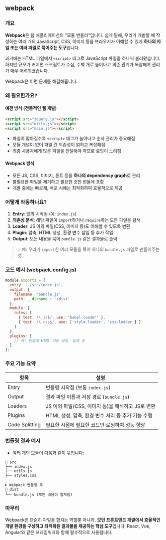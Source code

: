 ## webpack

### 개요

**Webpack**은 웹 애플리케이션의 "모듈 번들러"입니다. 쉽게 말해, 우리가 개발할 때 작성하는 여러 개의 JavaScript, CSS, 이미지 등을 브라우저가 이해할 수 있게 **하나의 파일 또는 여러 파일로 묶어주는 도구**입니다.

과거에는 HTML 파일에서 `<script>` 태그로 JavaScript 파일을 하나씩 불러왔습니다. 하지만 규모가 커지면 스크립트가 수십, 수백 개로 늘어나고 의존 관계가 복잡해져 관리가 매우 어려워졌습니다.

Webpack은 이런 문제를 해결해줍니다.

### 왜 필요한가요?

#### 예전 방식 (전통적인 웹 개발)

```html
<script src="jquery.js"></script>
<script src="utils.js"></script>
<script src="main.js"></script>
```

* 파일이 많아질수록 `<script>` 태그가 늘어나고 순서 관리가 중요해짐
* 모듈 개념이 없어 파일 간 의존성이 얽히고 복잡해짐
* 최종 사용자에게 많은 파일을 전달해야 하므로 로딩이 느려짐

#### Webpack 방식

* 모든 JS, CSS, 이미지, 폰트 등을 **하나의 dependency graph**로 관리
* 불필요한 파일을 제거하고 필요한 것만 번들에 포함
* 개발 중에는 빠르게, 배포 시에는 최적화하여 효율적으로 제공

### 어떻게 작동하나요?

1. **Entry**: 앱의 시작점 (예: `index.js`)
2. **의존성 분석**: 해당 파일이 `import`하거나 `require`하는 모든 파일을 탐색
3. **Loader**: JS 이외 파일(CSS, 이미지 등)도 이해할 수 있도록 변환
4. **Plugin**: 압축, HTML 생성, 환경 변수 삽입 등 추가 작업
5. **Output**: 모든 내용을 묶어 `bundle.js` 같은 결과물로 출력

> 💡 예: 우리가 `import`한 여러 모듈을 묶어 하나의 `bundle.js` 파일로 만들어주는 것

### 코드 예시 (webpack.config.js)

```javascript
module.exports = {
  entry: './src/index.js',
  output: {
    filename: 'bundle.js',
    path: __dirname + '/dist'
  },
  module: {
    rules: [
      { test: /\.js$/, use: 'babel-loader' },
      { test: /\.css$/, use: ['style-loader', 'css-loader'] }
    ]
  },
  plugins: [
    // 예: 번들에 HTML 자동 생성, 압축 등
  ]
};
```

### 주요 기능 요약

| 항목             | 설명                                |
| -------------- | --------------------------------- |
| Entry          | 번들링 시작점 (보통 `index.js`)           |
| Output         | 결과 파일 이름과 저장 경로 (`bundle.js`)     |
| Loaders        | JS 이외 파일(CSS, 이미지 등)을 해석하고 JS로 변환 |
| Plugins        | HTML 생성, 압축, 환경 변수 처리 등 추가 기능 수행  |
| Code Splitting | 필요한 시점에 필요한 코드만 로딩하여 성능 향상        |

### 번들링 결과 예시

* 여러 개의 모듈이 다음과 같이 묶입니다:

```
📁 src
├── index.js
├── utils.js
├── styles.css

⏬ Webpack 번들링 후
📁 dist
└── bundle.js (모든 내용이 합쳐짐)
```

### 마무리

Webpack은 단순히 파일을 합치는 역할뿐 아니라, **모던 프론트엔드 개발에서 효율적인 개발 환경을 구성하고 최적화된 결과물을 제공하는 핵심 도구**입니다. React, Vue, Angular와 같은 프레임워크와 함께 필수적으로 사용됩니다.
